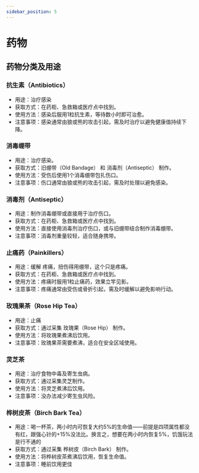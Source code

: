 ```yaml
---
sidebar_position: 5
---
```


# 药物

## 药物分类及用途

### 抗生素（Antibiotics）

- 用途：治疗感染
- 获取方式：在药柜、急救箱或医疗点中找到。
- 使用方法：感染后服用1粒抗生素，等待数小时即可治愈。
- 注意事项：感染通常由狼或熊的攻击引起，需及时治疗以避免健康值持续下降。

### 消毒绷带
- 用途：治疗感染。
- 获取方式：旧绷带（Old Bandage） 和 消毒剂（Antiseptic） 制作。
- 使用方法：受伤后使用1个消毒绷带包扎伤口。
- 注意事项：伤口通常由狼或熊的攻击引起，需及时处理以避免感染。

### 消毒剂（Antiseptic）
- 用途：制作消毒绷带或直接用于治疗伤口。
- 获取方式：在药柜、急救箱或医疗点中找到。
- 使用方法：直接使用消毒剂治疗伤口，或与旧绷带结合制作消毒绷带。
- 注意事项：消毒剂重量较轻，适合随身携带。

### 止痛药（Painkillers）
- 用途：缓解 疼痛，扭伤得用绷带，这个只是疼痛。
- 获取方式：在药柜、急救箱或医疗点中找到。
- 使用方法：疼痛时服用1粒止痛药，效果立竿见影。
- 注意事项：疼痛通常由受伤或骨折引起，需及时缓解以避免影响行动。

### 玫瑰果茶（Rose Hip Tea）
- 用途：止痛 
- 获取方式：通过采集 玫瑰果（Rose Hip） 制作。
- 使用方法：将玫瑰果煮沸后饮用。
- 注意事项：玫瑰果茶需要煮沸，适合在安全区域使用。

### 灵芝茶
- 用途：治疗食物中毒及寄生虫病。
- 获取方式：通过采集灵芝制作。
- 使用方法：将灵芝煮沸后饮用。
- 注意事项：没办法减少寄生虫风险。

### 桦树皮茶（Birch Bark Tea）
- 用途：喝一杯茶，两小时内可恢复大约5%的生命值——前提是四项属性都没有红，跟强心针的+15%没法比。换言之，想要在两小时内恢复5%，饥饿玩法是行不通的
- 获取方式：通过采集 桦树皮（Birch Bark） 制作。
- 使用方法：将桦树皮茶煮沸后饮用，恢复生命值。
- 注意事项：睡前饮用更佳




